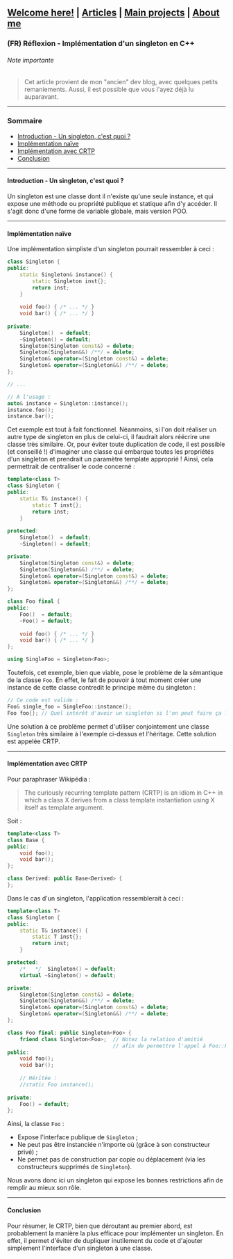 ## [Welcome here!](https://vpenando.github.io) | [Articles](https://vpenando.github.io/articles.html) | [Main projects](https://vpenando.github.io/projects.html) | [About me](https://vpenando.github.io/about.html)

### (FR) Réflexion - Implémentation d'un singleton en C++

###### Note importante
> Cet article provient de mon "ancien" dev blog, avec quelques petits remaniements. Aussi, il est possible que vous l'ayez déjà lu auparavant.

---

### Sommaire
* [Introduction - Un singleton, c'est quoi ?](#singleton)
* [Implémentation naïve](#implementation_naive)
* [Implémentation avec CRTP](#implementation_crtp)
* [Conclusion](#conclusion)

---

#### <a name="singleton">Introduction - Un singleton, c'est quoi ?</a>
Un singleton est une classe dont il n'existe qu'une seule instance, et qui expose une méthode ou propriété publique et statique afin d'y accéder. Il s'agit donc d'une forme de variable globale, mais version POO.

---

#### <a name="implementation_naive">Implémentation naïve</a>
Une implémentation simpliste d'un singleton pourrait ressembler à ceci :
```cpp
class Singleton {
public:
    static Singleton& instance() {
        static Singleton inst{};
        return inst;
    }
  
    void foo() { /* ... */ }
    void bar() { /* ... */ }
    
private:
    Singleton()  = default;
    ~Singleton() = default;
    Singleton(Singleton const&) = delete;
    Singleton(Singleton&&) /**/ = delete;
    Singleton& operator=(Singleton const&) = delete;
    Singleton& operator=(Singleton&&) /**/ = delete;
};

// ...

// A l'usage :
auto& instance = Singleton::instance();
instance.foo();
instance.bar();
```
Cet exemple est tout à fait fonctionnel. Néanmoins, si l'on doit réaliser un autre type de singleton en plus de celui-ci, il faudrait alors réécrire une classe très similaire.
Or, pour éviter toute duplication de code, il est possible (et conseillé !) d'imaginer une classe qui embarque toutes les propriétés d'un singleton et prendrait un paramètre template approprié ! Ainsi, cela permettrait de centraliser le code concerné :

```cpp
template<class T>
class Singleton {
public:
    static T& instance() {
        static T inst{};
        return inst;
    }
  
protected:
    Singleton()  = default;
    ~Singleton() = default;

private:
    Singleton(Singleton const&) = delete;
    Singleton(Singleton&&) /**/ = delete;
    Singleton& operator=(Singleton const&) = delete;
    Singleton& operator=(Singleton&&) /**/ = delete;
};

class Foo final {
public:
    Foo()  = default;
    ~Foo() = default;
  
    void foo() { /* ... */ }
    void bar() { /* ... */ }
};

using SingleFoo = Singleton<Foo>;
```
Toutefois, cet exemple, bien que viable, pose le problème de la sémantique de la classe `Foo`. En effet, le fait de pouvoir à tout moment créer une instance de cette classe contredit le principe même du singleton :
```cpp
// Ce code est valide :
Foo& single_foo = SingleFoo::instance();
Foo foo{}; // Quel intérêt d'avoir un singleton si l'on peut faire ça ?
```

Une solution à ce problème permet d'utiliser conjointement une classe `Singleton` très similaire à l'exemple ci-dessus et l'héritage. Cette solution est appelée CRTP.

---

#### <a name="implementation_crtp">Implémentation avec CRTP</a>

Pour paraphraser Wikipédia :
> The curiously recurring template pattern (CRTP) is an idiom in C++ in which a class X derives from a class template instantiation using X itself as template argument.

Soit :
```cpp
template<class T>
class Base {
public:
    void foo();
    void bar();
};

class Derived: public Base<Derived> {
};
```
Dans le cas d'un singleton, l'application ressemblerait à ceci :
```cpp
template<class T>
class Singleton {
public:
    static T& instance() {
        static T inst{};
        return inst;
    }

protected:
    /*   */  Singleton() = default;
    virtual ~Singleton() = default;

private:
    Singleton(Singleton const&) = delete;
    Singleton(Singleton&&) /**/ = delete;
    Singleton& operator=(Singleton const&) = delete;
    Singleton& operator=(Singleton&&) /**/ = delete;
};

class Foo final: public Singleton<Foo> {
    friend class Singleton<Foo>;  // Notez la relation d'amitié
                                  // afin de permettre l'appel à Foo::Foo() depuis Singleton
public:
    void foo();
    void bar();
    
    // Héritée :
    //static Foo instance();
    
private:
    Foo() = default;
};
```
Ainsi, la classe `Foo` :
* Expose l'interface publique de `Singleton` ;
* Ne peut pas être instanciée n'importe où (grâce à son constructeur privé) ;
* Ne permet pas de construction par copie ou déplacement (via les constructeurs supprimés de `Singleton`).

Nous avons donc ici un singleton qui expose les bonnes restrictions afin de remplir au mieux son rôle.

---

#### <a name="conclusion">Conclusion</a>
Pour résumer, le CRTP, bien que déroutant au premier abord, est probablement la manière la plus efficace pour implémenter un singleton. En effet, il permet d'éviter de dupliquer inutilement du code et d'ajouter simplement l'interface d'un singleton à une classe.
